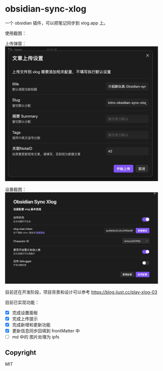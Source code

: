 # obsidian-sync-xlog

一个 obsidian 插件，可以把笔记同步到 xlog.app 上。

使用截图：

上传弹窗：
![](./assets/Snipaste_2023-10-16_23-17-44.png)

设置截图：
![](./assets/Snipaste_2023-10-16_23-17-57.png)

目前还在开发阶段，项目背景和设计可以参考 https://blog.ijust.cc/play-xlog-03

目前已实现功能：

- [x] 完成设置面板
- [x] 完成上传提示
- [x] 完成新增和更新功能
- [x] 更新信息同步回填到 frontMatter 中
- [ ] md 中的 图片处理为 ipfs

## Copyright

MIT
